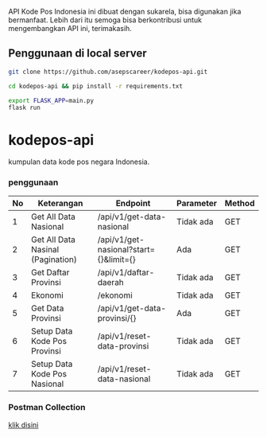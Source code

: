 API Kode Pos Indonesia ini dibuat dengan sukarela, bisa digunakan jika bermanfaat. Lebih dari itu semoga bisa berkontribusi untuk mengembangkan API ini, terimakasih.

## Penggunaan di local server
```bash
git clone https://github.com/asepscareer/kodepos-api.git
```

```bash
cd kodepos-api && pip install -r requirements.txt
```

```bash
export FLASK_APP=main.py
flask run
```

# kodepos-api
kumpulan data kode pos negara Indonesia.

### penggunaan

<table>
<thead>
<tr>
  <th>No</th>
  <th>Keterangan</th>
  <th>Endpoint</th>
  <th>Parameter</th>
  <th>Method</th>
</tr>
</thead>
<tbody>
  <tr>
    <td>1</td>
    <td>Get All Data Nasional</td>
    <td>/api/v1/get-data-nasional</td>
    <td>Tidak ada</td>
    <td>GET</td>
  </tr>
  <tr>
    <td>2</td>
    <td>Get All Data Nasinal (Pagination)</td>
    <td>/api/v1/get-nasional?start={}&limit={}</td>
    <td>Ada</td>
    <td>GET</td>
  </tr>
  
  <tr>
    <td>3</td>
    <td>Get Daftar Provinsi</td>
    <td>/api/v1/daftar-daerah</td>
    <td>Tidak ada</td>
    <td>GET</td>
  </tr>
  
  <tr>
    <td>4</td>
    <td>Ekonomi</td>
    <td>/ekonomi</td>
    <td>Tidak ada</td>
    <td>GET</td>
  </tr>
  
  <tr>
    <td>5</td>
    <td>Get Data Provinsi</td>
    <td>/api/v1/get-data-provinsi/{}</td>
    <td>Ada</td>
    <td>GET</td>
  </tr>
  
  <tr>
    <td>6</td>
    <td>Setup Data Kode Pos Provinsi</td>
    <td>/api/v1/reset-data-provinsi</td>
    <td>Tidak ada</td>
    <td>GET</td>
  </tr>
  
  <tr>
    <td>7</td>
    <td>Setup Data Kode Pos Nasional</td>
    <td>/api/v1/reset-data-nasional</td>
    <td>Tidak ada</td>
    <td>GET</td>
  </tr>
 
</tbody>
</table>

### Postman Collection

[klik disini](https://github.com/asepscareer/kodepos-api/blob/master/kodepos-api.json)

